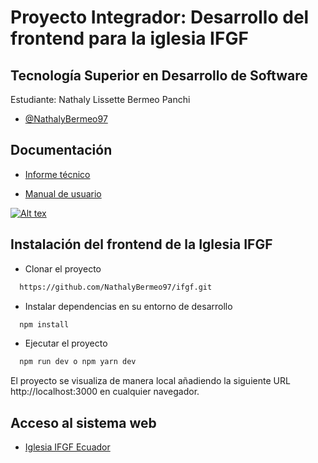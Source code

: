 # Proyecto Integrador: Desarrollo del frontend para la iglesia IFGF

## Tecnología Superior en Desarrollo de Software

Estudiante: Nathaly Lissette Bermeo Panchi 

- [@NathalyBermeo97](https://github.com/NathalyBermeo97)

## Documentación

- [Informe técnico](https://drive.google.com/file/d/14wTzN7CBowjGgSPHDtn-KdMnC0Ax0RkL/view?usp=sharing)

- [Manual de usuario](https://www.youtube.com/watch?v=SQKP-GNjwq4)

[![Alt tex](https://user-images.githubusercontent.com/66235614/155803628-e452708d-9593-4f8e-bd58-9900102b65d1.png)](https://www.youtube.com/watch?v=SQKP-GNjwq4)

## Instalación del frontend de la Iglesia IFGF
- Clonar el proyecto

```bash
  https://github.com/NathalyBermeo97/ifgf.git
```
- Instalar dependencias en su entorno de desarrollo

```bash
  npm install
```
- Ejecutar el proyecto 

```bash
  npm run dev o npm yarn dev
```
El proyecto se visualiza de manera local añadiendo la siguiente URL http://localhost:3000 en cualquier navegador.


## Acceso al sistema web 

- [Iglesia IFGF Ecuador](https://ifgf.vercel.app)


